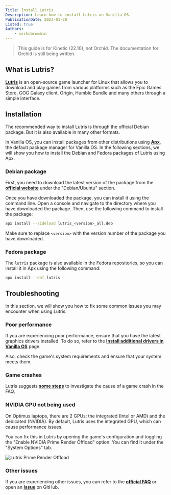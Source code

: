 ```yaml
---
Title: Install Lutris
Description: Learn how to install Lutris on Vanilla OS.
PublicationDate: 2023-01-28
Listed: true
Authors:
    - mirkobrombin
---
```


> This guide is for Kinetic (22.10), not Orchid. The documentation for Orchid is still being written.

## What is Lutris?

[**Lutris**](https://lutris.net/) is an open-source game launcher for Linux that allows you to download and play games from various platforms such as the Epic Games Store, GOG Galaxy client, Origin, Humble Bundle and many others through a simple interface.

## Installation

The recommended way to install Lutris is through the official Debian package. But it is also available in many other formats.

In Vanilla OS, you can install packages from other distributions using [**Apx**](https://vanillaos.org/2023/01/28/apx-the-unconventional-pkg-manager.html), the default package manager for Vanilla OS. In the following sections, we will show you how to install the Debian and Fedora packages of Lutris using Apx.

### Debian package

First, you need to download the latest version of the package from the [**official website**](https://lutris.net/downloads/) under the "Debian/Ubuntu" section.

Once you have downloaded the package, you can install it using the command line. Open a console and navigate to the directory where you have downloaded the package. Then, use the following command to install the package:

```bash
apx install --sideload lutris_<version>_all.deb
```

Make sure to replace `<version>` with the version number of the package you have downloaded.

### Fedora package

The `lutris` package is also available in the Fedora repositories, so you can install it in Apx using the following command:

```bash
apx install --dnf lutris
```

## Troubleshooting

In this section, we will show you how to fix some common issues you may encounter when using Lutris.

### Poor performance

If you are experiencing poor performance, ensure that you have the latest graphics drivers installed. To do so, refer to the [**Install additional drivers in Vanilla OS**](https://handbook.vanillaos.org/2022/12/10/install-additional-drivers.html) page.

Also, check the game's system requirements and ensure that your system meets them.

### Game crashes

Lutris suggests [**some steps**](https://lutris.net/faq#game-crash) to investigate the cause of a game crash in the FAQ.

### NVIDIA GPU not being used

On Optimus laptops, there are 2 GPUs: the integrated (Intel or AMD) and the dedicated (NVIDIA). By default, Lutris uses the integrated GPU, which can cause performance issues.

You can fix this in Lutris by opening the game's configuration and toggling the "Enable NVIDIA Prime Render Offload" option. You can find it under the "System Options" tab.

![Lutris Prime Render Offload](https://raw.githubusercontent.com/Vanilla-OS/handbook/main/assets/uploads/Gaming/lutris-prime-gpu.webp)

### Other issues

If you are experiencing other issues, you can refer to the [**official FAQ**](https://lutris.net/faq) or open an [**issue**](https://github.com/lutris/lutris/issues) on GitHub.
